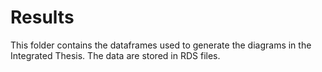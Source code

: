 # Results
This folder contains the dataframes used to generate the diagrams in the Integrated Thesis.
The data are stored in RDS files.
